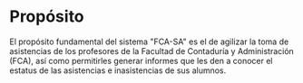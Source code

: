 # Propósito
El propósito fundamental del sistema "FCA-SA" es el de agilizar la toma de asistencias de los profesores de la Facultad de Contaduría y Administración (FCA), así como permitirles generar informes que les den a conocer el estatus de las asistencias e inasistencias de sus alumnos.